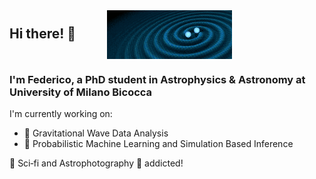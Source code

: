 <h2 style="white-space: nowrap; margin: 0;">
  Hi there! 👋&nbsp;&nbsp;&nbsp;&nbsp;&nbsp;
  <img
    src="https://github.com/fdesanti/fdesanti/raw/main/LIGO_GIF_Infinite_crop.gif"
    width="200"
    style="vertical-align: middle; margin-left: 20px;"
  />
</h2>

<h3>I'm Federico, a PhD student in Astrophysics & Astronomy at University of Milano Bicocca</h3>

<p>I'm currently working on:</p>
<ul>
  <li>🌌 Gravitational Wave Data Analysis</li>
  <li>🤖 Probabilistic Machine Learning and Simulation Based Inference</li>
</ul>

<p>🚀 Sci‑fi and Astrophotography 🔭 addicted!</p>

<!--
**fdesanti/fdesanti** is a ✨ _special_ ✨ repository because its `README.md` (this file) appears on your GitHub profile.

Here are some ideas to get you started:

- 🔭 I’m currently working on ...
- 🌱 I’m currently learning ...
- 👯 I’m looking to collaborate on ...
- 🤔 I’m looking for help with ...
- 💬 Ask me about ...
- 📫 How to reach me: ...
- 😄 Pronouns: ...
- ⚡ Fun fact: ...
-->
